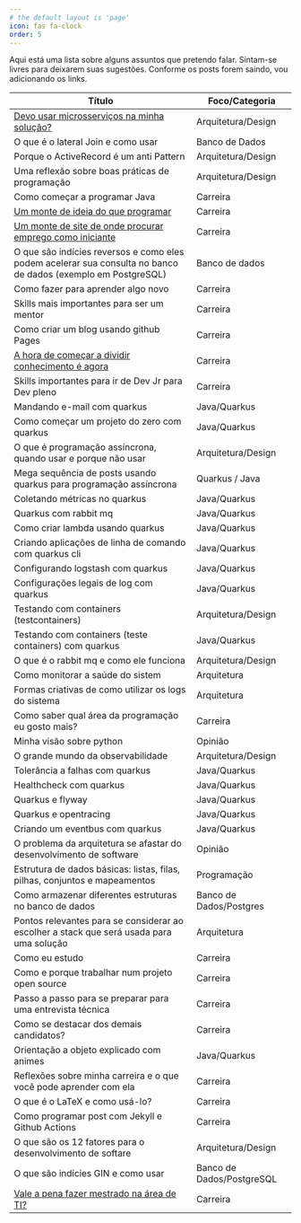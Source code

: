 ```yaml
---
# the default layout is 'page'
icon: fas fa-clock
order: 5
---
```


Aqui está uma lista sobre alguns assuntos que pretendo falar. Sintam-se livres para deixarem suas sugestões. Conforme os posts forem saindo, vou adicionando os links.

|Título | Foco/Categoria |
|---|---|
| [Devo usar microsserviços na minha solução?](/posts/porque-nao-usar-microsservicos/) | Arquitetura/Design | 
|O que é o lateral Join e como usar | Banco de Dados|
|Porque o ActiveRecord é um anti Pattern | Arquitetura/Design|
|Uma reflexão sobre boas práticas de programação | Arquitetura/Design|
|Como começar a programar Java | Carreira |
| [Um monte de ideia do que programar](/posts/ideias-para-programar/) | Carreira |
| [Um monte de site de onde procurar emprego como iniciante](/posts/sites-empregos/) | Carreira |
| O que são indícies reversos e como eles podem acelerar sua consulta no banco de dados (exemplo em PostgreSQL)| Banco de dados
|Como fazer para aprender algo novo | Carreira |
|Skills mais importantes para ser um mentor | Carreira | 
| Como criar um blog usando github Pages | Carreira |
| [A hora de começar a dividir conhecimento é agora](/posts/compartilhe-agora/)| Carreira |
| Skills importantes para ir de Dev Jr para Dev pleno | Carreira |
| Mandando e-mail com quarkus | Java/Quarkus|
|Como começar um projeto do zero com quarkus | Java/Quarkus|
|O que é programação assíncrona, quando usar e porque não usar | Arquitetura/Design|
|Mega sequência de posts usando quarkus para programação assíncrona| Quarkus / Java|
|Coletando métricas no quarkus | Java/Quarkus|
|Quarkus com rabbit mq | Java/Quarkus|
|Como criar lambda usando quarkus | Java/Quarkus|
|Criando aplicações de linha de comando com quarkus cli| Java/Quarkus|
|Configurando logstash com quarkus | Java/Quarkus|
|Configurações legais de log com quarkus | Java/Quarkus|
|Testando com containers (testcontainers) | Arquitetura/Design |
|Testando com containers (teste containers) com quarkus | Java/Quarkus|
|O que é o rabbit mq e como ele funciona  | Arquitetura/Design|
|Como monitorar a saúde do sistem| Arquitetura|
|Formas criativas de como utilizar os logs do sistema | Arquitetura|
|Como saber qual área da programação eu gosto mais?| Carreira|
|Minha visão sobre python | Opinião| 
|O grande mundo da observabilidade | Arquitetura/Design|
|Tolerância a falhas com quarkus | Java/Quarkus |
|Healthcheck com quarkus | Java/Quarkus|
|Quarkus e flyway| Java/Quarkus|
|Quarkus e opentracing | Java/Quarkus|
|Criando um eventbus com quarkus| Java/Quarkus|
|O problema da arquitetura se afastar do desenvolvimento de software | Opinião |
|Estrutura de dados básicas: listas, filas, pilhas, conjuntos e mapeamentos | Programação |
|Como armazenar diferentes estruturas no banco de dados | Banco de Dados/Postgres|
|Pontos relevantes para se considerar ao escolher a stack que será usada para uma solução | Arquitetura |
|Como eu estudo | Carreira |
|Como e porque trabalhar num projeto open source| Carreira|
|Passo a passo para se preparar para uma entrevista técnica | Carreira|
|Como se destacar dos demais candidatos?| Carreira|
|Orientação a objeto explicado com animes | Java/Quarkus |
|Reflexões sobre minha carreira e o que você pode aprender com ela| Carreira |
|O que é o LaTeX e como usá-lo?| Carreira|
|Como programar post com Jekyll e Github Actions| Carreira|
|O que são os 12 fatores para o desenvolvimento de softare | Arquitetura/Design|
|O que são indícies GIN e como usar| Banco de Dados/PostgreSQL|
|[	Vale a pena fazer mestrado na área de TI?](/posts/vale-a-pena-mestrado/)| Carreira|